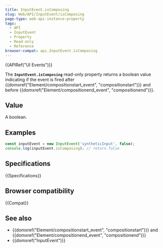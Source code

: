 ```yaml
---
title: InputEvent.isComposing
slug: Web/API/InputEvent/isComposing
page-type: web-api-instance-property
tags:
  - API
  - InputEvent
  - Property
  - Read-only
  - Reference
browser-compat: api.InputEvent.isComposing
---
```

{{APIRef("UI Events")}}

The **`InputEvent.isComposing`** read-only property returns a
boolean value indicating if the event is fired after
{{domxref("Element/compositionstart_event", "compositionstart")}} and before {{domxref("Element/compositionend_event", "compositionend")}}.

## Value

A boolean.

## Examples

```js
const inputEvent = new InputEvent('syntheticInput', false);
console.log(inputEvent.isComposing); // return false
```

## Specifications

{{Specifications}}

## Browser compatibility

{{Compat}}

## See also

- {{domxref("Element/compositionstart_event", "compositionstart")}} and {{domxref("Element/compositionend_event", "compositionend")}}
- {{domxref("InputEvent")}}
